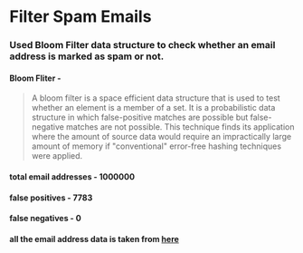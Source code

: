 # Filter Spam Emails

### Used Bloom Filter data structure to check whether an email address is marked as spam or not.

#### **Bloom Fliter** -

> A bloom filter is a space efficient data structure that is used to test whether an element is a member of a set.
> It is a probabilistic data structure in which false-positive matches are possible but false-negative matches are not possible.
> This technique finds its application where the amount of source data would require an impractically large amount of memory if "conventional" error-free hashing techniques were applied.

#### **total email addresses** - 1000000
#### **false positives** - 7783
#### **false negatives** - 0

#### all the email address data is taken from [here](https://www.kaggle.com/rowhitswami/all-indian-companies-registration-data-1900-2019)